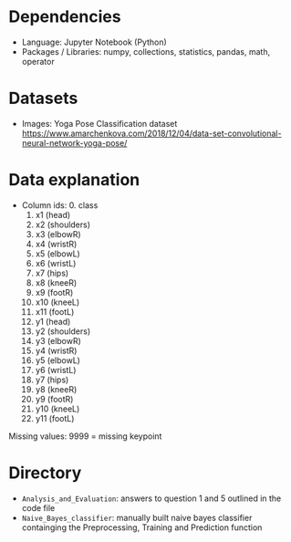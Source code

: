 # Dependencies
- Language: Jupyter Notebook (Python)
- Packages / Libraries: numpy, collections, statistics, pandas, math, operator

# Datasets
- Images: Yoga Pose Classification dataset https://www.amarchenkova.com/2018/12/04/data-set-convolutional-neural-network-yoga-pose/

# Data explanation
- Column ids:
  0. class
  1. x1 (head)
  2. x2 (shoulders)
  3. x3 (elbowR)
  4. x4 (wristR)
  5. x5 (elbowL)
  6. x6 (wristL)
  7. x7 (hips)
  8. x8 (kneeR)
  9. x9 (footR)
  10. x10 (kneeL)
  11. x11 (footL)
  12. y1 (head)
  13. y2 (shoulders)
  14. y3 (elbowR)
  15. y4 (wristR)
  16. y5 (elbowL)
  17. y6 (wristL)
  18. y7 (hips)
  19. y8 (kneeR)
  20. y9 (footR)
  21. y10 (kneeL)
  22. y11 (footL)

Missing values:
9999 = missing keypoint

# Directory
- `Analysis_and_Evaluation`: answers to question 1 and 5 outlined in the code file
- `Naive_Bayes_classifier`: manually built naive bayes classifier containging the Preprocessing, Training and Prediction function
